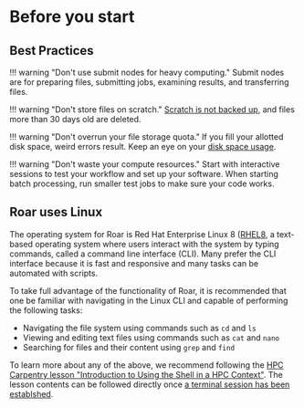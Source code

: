# Before you start

## Best Practices

!!! warning "Don't use submit nodes for heavy computing."
     Submit nodes are for preparing files, submitting jobs, 
     examining results, and transferring files.

!!! warning "Don't store files on scratch."
     [Scratch is not backed up](10_FileStorage.md), 
     and files more than 30 days old are deleted.

!!! warning "Don't overrun your file storage quota."
     If you fill your allotted disk space, weird errors result.
     Keep an eye on your [disk space usage](../handling-data/file-storage/#quotas).

!!! warning "Don't waste your compute resources."
     Start with interactive sessions to test your workflow and set up your software.
     When starting batch processing, run smaller test jobs to make sure your code works.


## Roar uses Linux

The operating system for Roar is Red Hat Enterprise Linux 8 ([RHEL8](https://docs.redhat.com/en/documentation/red_hat_enterprice_linux/8),
a text-based operating system where users interact with the system
by typing commands, called a command line interface (CLI). Many prefer the CLI
interface because it is fast and responsive and many tasks can be automated with scripts.

To take full advantage of the functionality of Roar, it is recommended that one be
familiar with navigating in the Linux CLI and capable of performing the following tasks:

 - Navigating the file system using commands such as `cd` and `ls`
 - Viewing and editing text files using commands such as `cat` and `nano`
 - Searching for files and their content using `grep` and `find`

To learn more about any of the above, we recommend following the [HPC Carpentry lesson "Introduction
to Using the Shell in a HPC Context"](https://www.hpc-carpentry.org/hpc-shell/). The lesson contents
can be followed directly once [a terminal session has been establshed](connecting-to-rc.md/#connecting-via-ssh).
